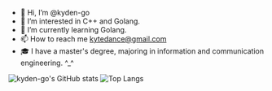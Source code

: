 - 👋 Hi, I’m @kyden-go
- 👀 I’m interested in C++ and Golang.
- 🌱 I’m currently learning Golang.
- 📫 How to reach me kytedance@gmail.com
- 🎓 I have a master's degree, majoring in information and communication engineering. ^_^

![kyden-go's GitHub stats](https://github-readme-stats.vercel.app/api?username=kyden-go&count_private=true&theme=dark)
![Top Langs](https://github-readme-stats.vercel.app/api/top-langs?username=kyden-go&layout=compact&count_private=true&theme=dark)
